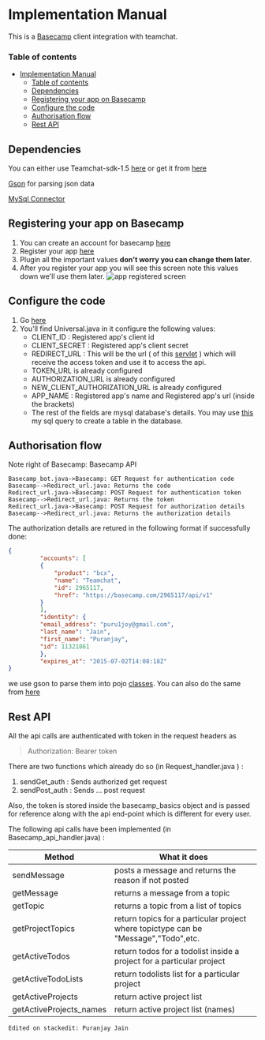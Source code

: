 Implementation Manual
=======================

This is a [Basecamp](https://basecamp.com/) client integration with teamchat.

### Table of contents

  * [Implementation Manual](#implementation-manual)
      * [Table of contents](#table-of-contents)
    * [Dependencies](#dependencies)
    * [Registering your app on Basecamp](#registering-your-app-on-basecamp)
    * [Configure the code](#configure-the-code)
    * [Authorisation flow](#authorisation-flow)
    * [Rest API](#rest-api)

Dependencies
----------

You can either use Teamchat-sdk-1.5 [here](https://github.com/madhuteamchat/Teamchat/blob/master/Integrations/Basecamp/code/teamchat-client-sdk.1.5.jar) or get it from [here](http://www.teamchat.com/en/client-sdk-download/)

[Gson](https://github.com/madhuteamchat/Teamchat/blob/master/Integrations/Basecamp/code/gson-2.3.1.jar) for parsing json data

[MySql Connector](https://github.com/madhuteamchat/Teamchat/blob/master/Integrations/Basecamp/code/mysql-connector-java-5.1.35-bin.jar)

Registering your app on Basecamp
----------

1. You can create an account for basecamp [here](https://basecamp.com/start)
2. Register your app [here](https://integrate.37signals.com/) 
3. Plugin all the important values **don't worry you can change them later**.
4. After you register your app you will see this screen note this values down we'll use them later. 
 ![app registered screen](https://raw.githubusercontent.com/madhuteamchat/Teamchat/master/Integrations/Basecamp/Artifacts/Implementation/app_registered.png)


Configure the code
----------
1. Go [here](https://github.com/madhuteamchat/Teamchat/tree/master/Integrations/Basecamp/code/Bot/src/com/teamchat/integrations/basecamp)
2. You'll find Universal.java in it configure the following values:
	 - CLIENT_ID : Registered app's client id
	 - CLIENT_SECRET : Registered app's client secret
	 - REDIRECT_URL : This will be the url ( of this [servlet](https://github.com/madhuteamchat/Teamchat/blob/master/Integrations/Basecamp/code/Bot/src/com/teamchat/integrations/basecamp/Redirect_url.java) ) which will receive the access token and use it to access the api. 
	 - TOKEN_URL is already configured
	 - AUTHORIZATION_URL is already configured
	 -  NEW_CLIENT_AUTHORIZATION_URL is already configured
	 - APP_NAME : Registered app's name and Registered app's url (inside the brackets)
	 - The rest of the fields are mysql database's details. You may use [this](https://github.com/madhuteamchat/Teamchat/blob/master/Integrations/Basecamp/Artifacts/Sql%20Queries/create_auth_table) my sql query to create a table in the database.
	
Authorisation flow
----------
 Note right of Basecamp: Basecamp API
 
```sequence
Basecamp_bot.java->Basecamp: GET Request for authentication code
Basecamp-->Redirect_url.java: Returns the code
Redirect_url.java->Basecamp: POST Request for authentication token
Basecamp-->Redirect_url.java: Returns the token
Redirect_url.java->Basecamp: POST Request for authorization details
Basecamp-->Redirect_url.java: Returns the authorization details
```

The authorization details are retured in the following format if successfully done:
```json
{
		 "accounts": [
		 {
			 "product": "bcx",
			 "name": "Teamchat",
			 "id": 2965117,
			 "href": "https://basecamp.com/2965117/api/v1"
		 }
		 ],
		 "identity": {
		 "email_address": "puru1joy@gmail.com",
		 "last_name": "Jain",
		 "first_name": "Puranjay",
		 "id": 11321861
		 },
		 "expires_at": "2015-07-02T14:08:18Z"
}
```

we use gson to parse them into pojo [classes](https://github.com/madhuteamchat/Teamchat/tree/master/Integrations/Basecamp/code/Bot/src/com/basecamp/classes). You can also do the same from [here](jsonschema2pojo.org)

Rest API
----------

All the api calls are authenticated with token in the request headers as 
> Authorization: Bearer token 

There are two functions which already do so (in Request_handler.java ) :

 1. sendGet_auth : Sends authorized get request
 2. sendPost_auth : Sends ... post request

Also, the token is stored inside the basecamp_basics object and is passed for reference along with the api end-point which is different for every user.

The following api calls have been implemented (in Basecamp_api_handler.java) :

|Method|What it does| 
 ----------------- | ---------------------------- |
|sendMessage|posts a message and returns the reason if not posted|
|getMessage|returns a message from a topic|
|getTopic|returns a topic from a list of topics|
|getProjectTopics|return topics for a particular project where topictype can be "Message","Todo",etc.|
|getActiveTodos|return todos for a todolist inside a project for a particular project|
|getActiveTodoLists|return todolists list for a particular project|
|getActiveProjects|return active project list|
|getActiveProjects_names|return active project list (names)|

`Edited on stackedit: Puranjay Jain`
 



		


